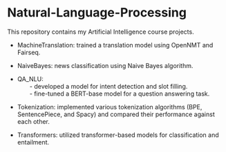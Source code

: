 # Natural-Language-Processing
This repository contains my Artificial Intelligence course projects.
* MachineTranslation: trained a translation model using OpenNMT and Fairseq.
* NaiveBayes: news classification using Naive Bayes algorithm.
* QA_NLU: <br />
&emsp;&emsp;- developed a model for intent detection and slot filling.<br />
&emsp;&emsp;- fine-tuned a BERT-base model for a question answering task.
* Tokenization: implemented various tokenization algorithms (BPE, SentencePiece, and Spacy) and compared their performance against each other.

* Transformers: utilized transformer-based models for classification and entailment.

